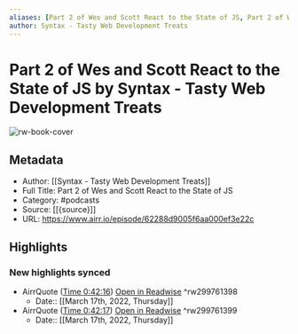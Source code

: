 ```yaml
---
aliases: [Part 2 of Wes and Scott React to the State of JS, Part 2 of Wes and Scott React to the State of JS]
author: Syntax - Tasty Web Development Treats
---
```

# Part 2 of Wes and Scott React to the State of JS by Syntax - Tasty Web Development Treats

![rw-book-cover](https://ssl-static.libsyn.com/p/assets/7/9/0/7/790703531a3c8eca/iTunes_Artwork.png)

## Metadata
- Author: [[Syntax - Tasty Web Development Treats]]
- Full Title: Part 2 of Wes and Scott React to the State of JS
- Category: #podcasts
- Source: [[{source}]]
- URL: https://www.airr.io/episode/62288d9005f6aa000ef3e22c

## Highlights
### New highlights synced
- AirrQuote ([Time 0:42:16](https://www.airr.io/quote/62332e7c42da25d82dd65c17)) [Open in Readwise](https://readwise.io/open/299761398) ^rw299761398
    - Date:: [[March 17th, 2022, Thursday]]
- AirrQuote ([Time 0:42:17](https://www.airr.io/quote/62332e7c42da25d82dd65c57)) [Open in Readwise](https://readwise.io/open/299761399) ^rw299761399
    - Date:: [[March 17th, 2022, Thursday]]
